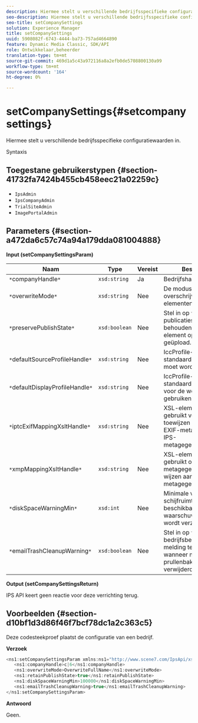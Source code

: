 ```yaml
---
description: Hiermee stelt u verschillende bedrijfsspecifieke configuratiewaarden in.
seo-description: Hiermee stelt u verschillende bedrijfsspecifieke configuratiewaarden in.
seo-title: setCompanySettings
solution: Experience Manager
title: setCompanySettings
uuid: 5908082f-6743-4444-ba73-757ad4664890
feature: Dynamic Media Classic, SDK/API
role: Ontwikkelaar,beheerder
translation-type: tm+mt
source-git-commit: 469d1a5c43a972116a8a2efb0de5708800130a99
workflow-type: tm+mt
source-wordcount: '164'
ht-degree: 0%

---
```



# setCompanySettings{#setcompanysettings}

Hiermee stelt u verschillende bedrijfsspecifieke configuratiewaarden in.

Syntaxis

## Toegestane gebruikerstypen {#section-41732fa7424b455cb458eec21a02259c}

* `IpsAdmin`
* `IpsCompanyAdmin`
* `TrialSiteAdmin`
* `ImagePortalAdmin`

## Parameters {#section-a472da6c57c74a94a179dda081004888}

**Input (setCompanySettingsParam)**

| Naam | Type | Vereist | Beschrijving |
|---|---|---|---|
| `*`companyHandle`*` | `xsd:string` | Ja | Bedrijfshandgreep. |
| `*`overwriteMode`*` | `xsd:string` | Nee | De modus voor het overschrijven van elementen. |
| `*`preservePublishState`*` | `xsd:boolean` | Nee | Stel in op `true` om de publicatiestatus te behouden wanneer een element opnieuw wordt geüpload. |
| `*`defaultSourceProfileHandle`*` | `xsd:string` | Nee | IccProfile-element dat als standaardbronkleurprofiel moet worden gebruikt. |
| `*`defaultDisplayProfileHandle`*` | `xsd:string` | Nee | IccProfile-element om als standaardkleurprofiel voor de weergave te gebruiken. |
| `*`iptcExifMappingXsltHandle`*` | `xsd:string` | Nee | XSL-element dat wordt gebruikt voor het toewijzen van IPTC- en EXIF-metagegevens aan IPS-metagegevensvelden. |
| `*`xmpMappingXsltHandle`*` | `xsd:string` | Nee | XSL-element dat wordt gebruikt om XMP metagegevens toe te wijzen aan IPS-metagegevensvelden. |
| `*`diskSpaceWarningMin`*` | `xsd:int` | Nee | Minimale vrije schijfruimte (in kB) beschikbaar voordat een waarschuwingsbericht wordt verzonden. |
| `*`emailTrashCleanupWarning`*` | `xsd:boolean` | Nee | Stel in op `true` om bedrijfsbeheerders een melding te sturen wanneer middelen uit de prullenbak worden verwijderd. |

**Output (setCompanySettingsReturn)**

IPS API keert geen reactie voor deze verrichting terug.

## Voorbeelden {#section-d10bf1d3d86f46f7bcf78dc1a2c363c5}

Deze codesteekproef plaatst de configuratie van een bedrijf.

**Verzoek**

```java
<ns1:setCompanySettingsParam xmlns:ns1="http://www.scene7.com/IpsApi/xsd/2008-01-15">
   <ns1:companyHandle>c|6</ns1:companyHandle>
   <ns1:overwriteMode>OverwriteFullName</ns1:overwriteMode>
   <ns1:retainPublishState>true</ns1:retainPublishState>
   <ns1:diskSpaceWarningMin>100000</ns1:diskSpaceWarningMin>
   <ns1:emailTrashCleanupWarning>true</ns1:emailTrashCleanupWarning>
</ns1:setCompanySettingsParam>
```

**Antwoord**

Geen.
